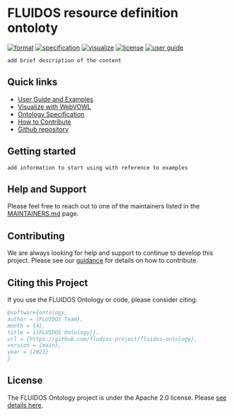 # FLUIDOS resource definition ontoloty

[![format](https://img.shields.io/badge/Ontology_Format-TTL-blue)](https://pages.github.com/fluidos-project/fluidos-ontology/ontology.ttl)
[![specification](https://img.shields.io/badge/Ontology_Specification-Docs-yellow)](https://pages.github.com/fluidos-project/fluidos-ontology/ontology-specification/)
[![visualize](https://img.shields.io/badge/Visualize-WebVOWL-blue)](https://pages.github.com/fluidos-project/fluidos-ontology/ontology-specification/webvowl/index.html#)
[![license](https://img.shields.io/badge/License-Apache_2.0-green.svg)](LICENSE)
[![user guide](https://img.shields.io/badge/User_Guide-Docs-yellow)](https://pages.github.com/fluidos-project/fluidos-ontology/)

`add brief description of the content`

## Quick links

- [User Guide and Examples](https://pages.github.com/fluidos-project/fluidos-ontology/)
- [Visualize with WebVOWL](https://pages.github.com/fluidos-project/fluidos-ontology/ontology-specification/webvowl/index.html#)
- [Ontology Specification](https://pages.github.com/fluidos-project/fluidos-ontology/ontology-specification/)
- [How to Contribute](CONTRIBUTING.md)
- [Github repository](https://github.com/fluidos-project/fluidos-ontology)

## Getting started

`add information to start using with reference to examples`

## Help and Support

Please feel free to reach out to one of the maintainers listed in the [MAINTAINERS.md](MAINTAINERS.md) page.

## Contributing

We are always looking for help and support to continue to develop this project. Please see our [guidance](CONTRIBUTING.md) for details on how to contribute.

## Citing this Project

If you use the FLUIDOS Ontology or code, please consider citing:

```bib
@software{ontology,
author = {FLUIDOS Team},
month = {4},
title = {{FLUIDOS Ontology}},
url = {https://github.com/fludios-project/fluidos-ontology},
version = {main},
year = {2023}
}
```

## License

The FLUIDOS Ontology project is under the Apache 2.0 license. Please [see details here](LICENSE).
